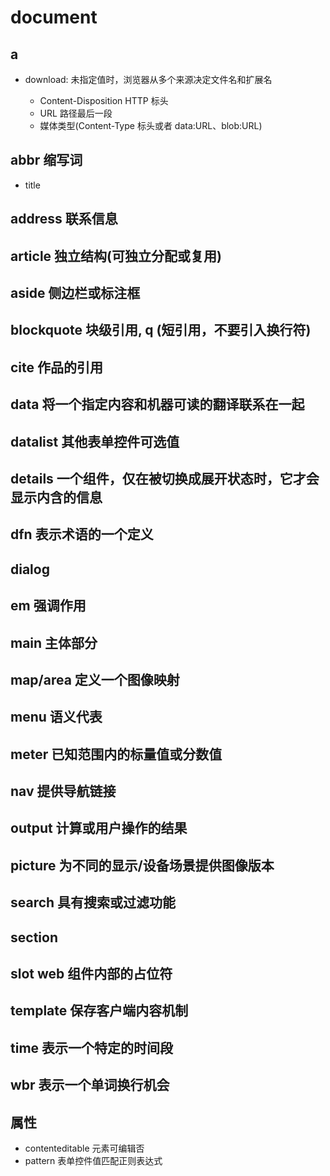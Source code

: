 # document

## a

- download: 未指定值时，浏览器从多个来源决定文件名和扩展名

  - Content-Disposition HTTP 标头
  - URL 路径最后一段
  - 媒体类型(Content-Type 标头或者 data:URL、blob:URL)

## abbr 缩写词

- title

## address 联系信息

## article 独立结构(可独立分配或复用)

## aside 侧边栏或标注框

## blockquote 块级引用, q (短引用，不要引入换行符)

## cite 作品的引用

## data 将一个指定内容和机器可读的翻译联系在一起

## datalist 其他表单控件可选值

## details 一个组件，仅在被切换成展开状态时，它才会显示内含的信息

## dfn 表示术语的一个定义

## dialog

## em 强调作用

## main 主体部分

## map/area 定义一个图像映射

## menu 语义代表

## meter 已知范围内的标量值或分数值

## nav 提供导航链接

## output 计算或用户操作的结果

## picture 为不同的显示/设备场景提供图像版本

## search 具有搜索或过滤功能

## section

## slot web 组件内部的占位符

## template 保存客户端内容机制

## time 表示一个特定的时间段

## wbr 表示一个单词换行机会

## 属性

- contenteditable 元素可编辑否
- pattern 表单控件值匹配正则表达式
